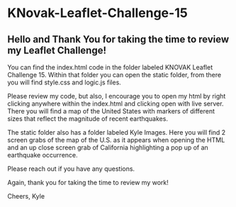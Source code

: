 # KNovak-Leaflet-Challenge-15

## Hello and Thank You for taking the time to review my Leaflet Challenge!
You can find the index.html code in the folder labeled KNOVAK Leaflet Challenge 15. Within that folder you can open the static folder, from there you will find style.css and logic.js files.

Please review my code, but also, I encourage you to open my html by right clicking anywhere within the index.html and clicking open with live server. There you will find a map of the United States with markers of different sizes that reflect the magnitude of recent earthquakes.

The static folder also has a folder labeled Kyle Images. Here you will find 2 screen grabs of the map of the U.S. as it appears when opening the HTML and an up close screen grab of California highlighting a pop up of an earthquake occurrence.

Please reach out if you have any questions.

Again, thank you for taking the time to review my work!

Cheers,
Kyle

